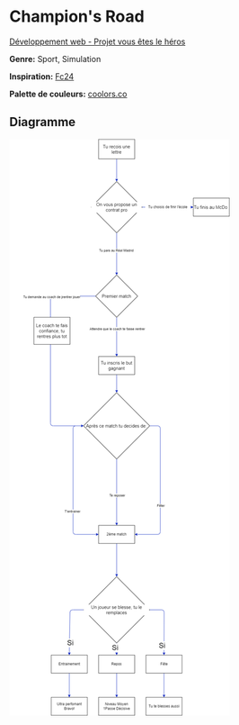# Champion's Road

[Développement web - Projet vous êtes le héros](https://site.com](https://smnarnold.com/projets/vous-etes-le-heros)https://smnarnold.com/projets/vous-etes-le-heros)

 **Genre:** Sport, Simulation
 
 **Inspiration:** [Fc24](https://www.ea.com/en-au/games/ea-sports-fc/fc-24)
 
 **Palette de couleurs:** [coolors.co](https://coolors.co/dad7cd-99ac92-588157-3a5a40)

## Diagramme

![schema](assets/drawio/schema_readme.png)
